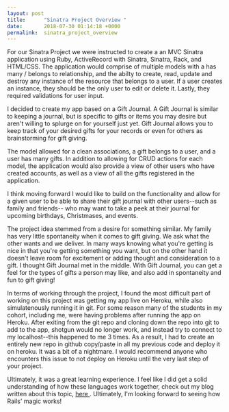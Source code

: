 ```yaml
---
layout: post
title:      "Sinatra Project Overview "
date:       2018-07-30 01:14:18 +0000
permalink:  sinatra_project_overview
---
```



For our Sinatra Project we were instructed to create a an MVC Sinatra application using Ruby,  ActiveRecord with Sinatra, Sinatra, Rack, and HTML/CSS. The application would comprise of multiple models with a has many / belongs to relationship,  and the abilty to create, read, update and destroy any instance of the resource that belongs to a user. If a user creates an instance, they should be the only user to edit or delete it. Lastly, they required validations for user input. 

I decided to create my app based on a Gift Journal. A Gift Journal is similar to keeping a journal, but is specific to gifts or items you may desire but aren't willing to splurge on for yourself just yet. Gift Journal allows you to keep track of your desired gifts for your records or even for others as brainstorming for gift giving. 

The model allowed for a clean associations, a gift belongs to a user, and a user has many gifts. In addition to allowing for CRUD actions for each model, the application would also provide a view of other users who have created accounts, as well as a view of all the gifts registered in the application. 

I think moving forward I would like to build on the functionality and allow for a given user to be able to share their gift journal with other users--such as family and friends-- who may want to take a peek at their journal for upcoming birthdays, Christmases, and events.

The project idea stemmed from a desire for something similar. My family has very little spontaneity when it comes to gift giving. We ask what the other wants and we deliver. In many ways knowing what you're getting is nice in that you're getting something you want, but on the other hand it doesn't leave room for excitement or adding thought and consideration to a gift.  I thought Gift Journal met in the middle. With Gift Journal, you can get a feel for the types of gifts a person may like, and also add in spontaneity and fun to gift giving! 

In terms of working through the project, I found the most difficult part of working on this project was getting my app live on Heroku, while also simulatenously running it in git. For some reason many of the students in my cohort, including me,  were having problems after running the app on Heroku. After exiting from the git repo and cloning down the repo into git to add to the app, shotgun would no longer work, and instead try to connect to my localhost--this happened to me 3 times. As a result, I had to create an entirely new repo in github copy/paste in all my previous code and deploy it on heroku. It was a bit of a nightmare. I would recommend anyone who encounters this issue to not deploy on Heroku until the very last step of your project. 

Ultimately, it was a great learning experience. I feel like I did get a solid understanding of how these languages work together, check out my blog written about this topic, <a href="[http://kaylaochoa.com/understanding_relationships_active_record_rack_html_and_css_sinatra]"> here </a>. Ultimately, I'm looking forward to seeing how Rails' magic works! 
